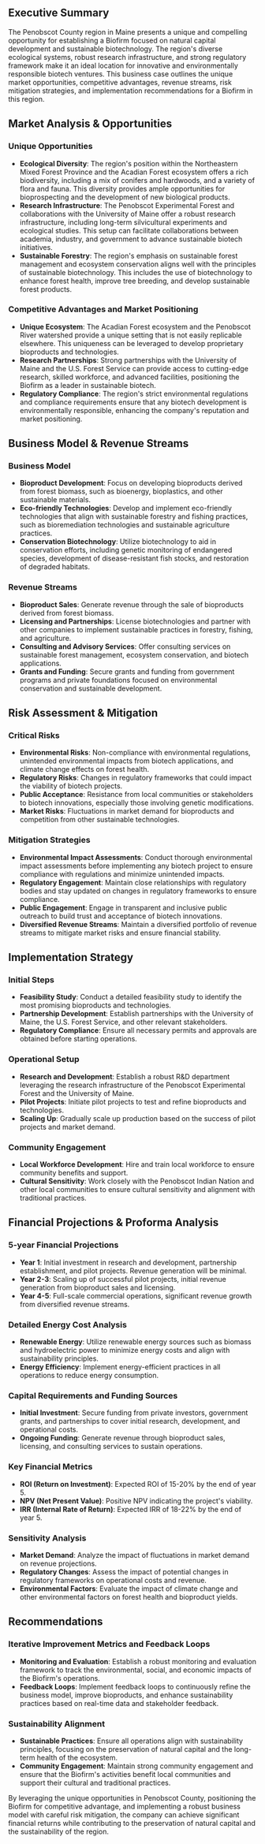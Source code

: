 ## Executive Summary

The Penobscot County region in Maine presents a unique and compelling opportunity for establishing a Biofirm focused on natural capital development and sustainable biotechnology. The region's diverse ecological systems, robust research infrastructure, and strong regulatory framework make it an ideal location for innovative and environmentally responsible biotech ventures. This business case outlines the unique market opportunities, competitive advantages, revenue streams, risk mitigation strategies, and implementation recommendations for a Biofirm in this region.

## Market Analysis & Opportunities

### Unique Opportunities
- **Ecological Diversity**: The region's position within the Northeastern Mixed Forest Province and the Acadian Forest ecosystem offers a rich biodiversity, including a mix of conifers and hardwoods, and a variety of flora and fauna. This diversity provides ample opportunities for bioprospecting and the development of new biological products.
- **Research Infrastructure**: The Penobscot Experimental Forest and collaborations with the University of Maine offer a robust research infrastructure, including long-term silvicultural experiments and ecological studies. This setup can facilitate collaborations between academia, industry, and government to advance sustainable biotech initiatives.
- **Sustainable Forestry**: The region's emphasis on sustainable forest management and ecosystem conservation aligns well with the principles of sustainable biotechnology. This includes the use of biotechnology to enhance forest health, improve tree breeding, and develop sustainable forest products.

### Competitive Advantages and Market Positioning
- **Unique Ecosystem**: The Acadian Forest ecosystem and the Penobscot River watershed provide a unique setting that is not easily replicable elsewhere. This uniqueness can be leveraged to develop proprietary bioproducts and technologies.
- **Research Partnerships**: Strong partnerships with the University of Maine and the U.S. Forest Service can provide access to cutting-edge research, skilled workforce, and advanced facilities, positioning the Biofirm as a leader in sustainable biotech.
- **Regulatory Compliance**: The region's strict environmental regulations and compliance requirements ensure that any biotech development is environmentally responsible, enhancing the company's reputation and market positioning.

## Business Model & Revenue Streams

### Business Model
- **Bioproduct Development**: Focus on developing bioproducts derived from forest biomass, such as bioenergy, bioplastics, and other sustainable materials.
- **Eco-friendly Technologies**: Develop and implement eco-friendly technologies that align with sustainable forestry and fishing practices, such as bioremediation technologies and sustainable agriculture practices.
- **Conservation Biotechnology**: Utilize biotechnology to aid in conservation efforts, including genetic monitoring of endangered species, development of disease-resistant fish stocks, and restoration of degraded habitats.

### Revenue Streams
- **Bioproduct Sales**: Generate revenue through the sale of bioproducts derived from forest biomass.
- **Licensing and Partnerships**: License biotechnologies and partner with other companies to implement sustainable practices in forestry, fishing, and agriculture.
- **Consulting and Advisory Services**: Offer consulting services on sustainable forest management, ecosystem conservation, and biotech applications.
- **Grants and Funding**: Secure grants and funding from government programs and private foundations focused on environmental conservation and sustainable development.

## Risk Assessment & Mitigation

### Critical Risks
- **Environmental Risks**: Non-compliance with environmental regulations, unintended environmental impacts from biotech applications, and climate change effects on forest health.
- **Regulatory Risks**: Changes in regulatory frameworks that could impact the viability of biotech projects.
- **Public Acceptance**: Resistance from local communities or stakeholders to biotech innovations, especially those involving genetic modifications.
- **Market Risks**: Fluctuations in market demand for bioproducts and competition from other sustainable technologies.

### Mitigation Strategies
- **Environmental Impact Assessments**: Conduct thorough environmental impact assessments before implementing any biotech project to ensure compliance with regulations and minimize unintended impacts.
- **Regulatory Engagement**: Maintain close relationships with regulatory bodies and stay updated on changes in regulatory frameworks to ensure compliance.
- **Public Engagement**: Engage in transparent and inclusive public outreach to build trust and acceptance of biotech innovations.
- **Diversified Revenue Streams**: Maintain a diversified portfolio of revenue streams to mitigate market risks and ensure financial stability.

## Implementation Strategy

### Initial Steps
- **Feasibility Study**: Conduct a detailed feasibility study to identify the most promising bioproducts and technologies.
- **Partnership Development**: Establish partnerships with the University of Maine, the U.S. Forest Service, and other relevant stakeholders.
- **Regulatory Compliance**: Ensure all necessary permits and approvals are obtained before starting operations.

### Operational Setup
- **Research and Development**: Establish a robust R&D department leveraging the research infrastructure of the Penobscot Experimental Forest and the University of Maine.
- **Pilot Projects**: Initiate pilot projects to test and refine bioproducts and technologies.
- **Scaling Up**: Gradually scale up production based on the success of pilot projects and market demand.

### Community Engagement
- **Local Workforce Development**: Hire and train local workforce to ensure community benefits and support.
- **Cultural Sensitivity**: Work closely with the Penobscot Indian Nation and other local communities to ensure cultural sensitivity and alignment with traditional practices.

## Financial Projections & Proforma Analysis

### 5-year Financial Projections
- **Year 1**: Initial investment in research and development, partnership establishment, and pilot projects. Revenue generation will be minimal.
- **Year 2-3**: Scaling up of successful pilot projects, initial revenue generation from bioproduct sales and licensing.
- **Year 4-5**: Full-scale commercial operations, significant revenue growth from diversified revenue streams.

### Detailed Energy Cost Analysis
- **Renewable Energy**: Utilize renewable energy sources such as biomass and hydroelectric power to minimize energy costs and align with sustainability principles.
- **Energy Efficiency**: Implement energy-efficient practices in all operations to reduce energy consumption.

### Capital Requirements and Funding Sources
- **Initial Investment**: Secure funding from private investors, government grants, and partnerships to cover initial research, development, and operational costs.
- **Ongoing Funding**: Generate revenue through bioproduct sales, licensing, and consulting services to sustain operations.

### Key Financial Metrics
- **ROI (Return on Investment)**: Expected ROI of 15-20% by the end of year 5.
- **NPV (Net Present Value)**: Positive NPV indicating the project's viability.
- **IRR (Internal Rate of Return)**: Expected IRR of 18-22% by the end of year 5.

### Sensitivity Analysis
- **Market Demand**: Analyze the impact of fluctuations in market demand on revenue projections.
- **Regulatory Changes**: Assess the impact of potential changes in regulatory frameworks on operational costs and revenue.
- **Environmental Factors**: Evaluate the impact of climate change and other environmental factors on forest health and bioproduct yields.

## Recommendations

### Iterative Improvement Metrics and Feedback Loops
- **Monitoring and Evaluation**: Establish a robust monitoring and evaluation framework to track the environmental, social, and economic impacts of the Biofirm's operations.
- **Feedback Loops**: Implement feedback loops to continuously refine the business model, improve bioproducts, and enhance sustainability practices based on real-time data and stakeholder feedback.

### Sustainability Alignment
- **Sustainable Practices**: Ensure all operations align with sustainability principles, focusing on the preservation of natural capital and the long-term health of the ecosystem.
- **Community Engagement**: Maintain strong community engagement and ensure that the Biofirm's activities benefit local communities and support their cultural and traditional practices.

By leveraging the unique opportunities in Penobscot County, positioning the Biofirm for competitive advantage, and implementing a robust business model with careful risk mitigation, the company can achieve significant financial returns while contributing to the preservation of natural capital and the sustainability of the region.